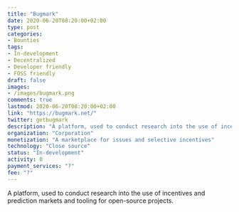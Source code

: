 ```yaml
---
title: "Bugmark"
date: 2020-06-20T08:20:00+02:00
type: post
categories:
- Bounties
tags:
- In-development
- Decentralized
- Developer friendly
- FOSS friendly
draft: false
images:
- /images/bugmark.png
comments: true
lastmod: 2020-06-20T08:20:00+02:00
link: "https://bugmark.net/"
twitter: getbugmark
description: "A platform, used to conduct research into the use of incentives and prediction markets and tooling for open-source projects."
organization: "Corporation"
monetization: "A marketplace for issues and selective incentives"
technology: "Close source"
status: "In-development"
activity: 0
payment_services: "?"
fee: "?"
---
```


A platform, used to conduct research into the use of incentives and prediction markets and tooling for open-source projects. <!--more-->

